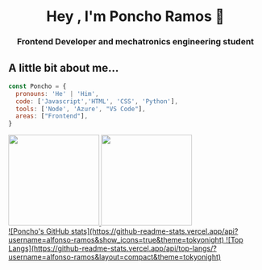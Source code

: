 <h1 align="center">Hey , I'm Poncho Ramos 👋</h1>
<h3 align="center">Frontend Developer and mechatronics engineering student</h3>

## A little bit about me...

```javascript
const Poncho = {
  pronouns: 'He' | 'Him',
  code: ['Javascript','HTML', 'CSS', 'Python'], 
  tools: ['Node', 'Azure', "VS Code"],
  areas: ["Frontend"],
}
```
<div>
  <a href="https://github.com/alfonso-ramos">
    <img height="180em" src="https://github-readme-stats.vercel.app/api?username=alfonso-ramos&show_icons=true&theme=tokyonight"/>
        <img height="180em" src="https://github-readme-stats.vercel.app/api/top-langs/?username=alfonso-ramos&layout=compact&theme=tokyonight"/>
</div>
![Poncho's GitHub stats](https://github-readme-stats.vercel.app/api?username=alfonso-ramos&show_icons=true&theme=tokyonight)
![Top Langs](https://github-readme-stats.vercel.app/api/top-langs/?username=alfonso-ramos&layout=compact&theme=tokyonight)
